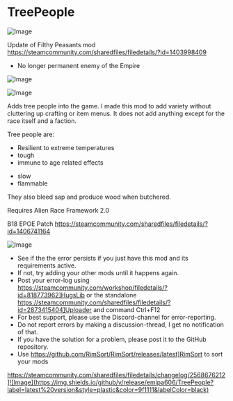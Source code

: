 # TreePeople

![Image](https://i.imgur.com/buuPQel.png)

Update of Filthy Peasants mod
https://steamcommunity.com/sharedfiles/filedetails/?id=1403998409

- No longer permanent enemy of the Empire

![Image](https://i.imgur.com/KFjAmff.png)

	
![Image](https://i.imgur.com/Z4GOv8H.png)

Adds tree people into the game. I made this mod to add variety without cluttering up crafting or item menus. It does not add anything except for the race itself and a faction.

Tree people are:
+ Resilient to extreme temperatures
+ tough
+ immune to age related effects
- slow
- flammable

They also bleed sap and produce wood when butchered.

Requires Alien Race Framework 2.0

B18 EPOE Patch https://steamcommunity.com/sharedfiles/filedetails/?id=1406741164

![Image](https://i.imgur.com/PwoNOj4.png)



-  See if the the error persists if you just have this mod and its requirements active.
-  If not, try adding your other mods until it happens again.
-  Post your error-log using https://steamcommunity.com/workshop/filedetails/?id=818773962]HugsLib or the standalone https://steamcommunity.com/sharedfiles/filedetails/?id=2873415404]Uploader and command Ctrl+F12
-  For best support, please use the Discord-channel for error-reporting.
-  Do not report errors by making a discussion-thread, I get no notification of that.
-  If you have the solution for a problem, please post it to the GitHub repository.
-  Use https://github.com/RimSort/RimSort/releases/latest]RimSort to sort your mods



https://steamcommunity.com/sharedfiles/filedetails/changelog/2568676212]![Image](https://img.shields.io/github/v/release/emipa606/TreePeople?label=latest%20version&style=plastic&color=9f1111&labelColor=black)

